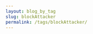 ```yaml
---
layout: blog_by_tag
slug: blockAttacker
permalink: /tags/blockAttacker/
---
```

<script type="text/javascript">
	newGame("work");
</script>